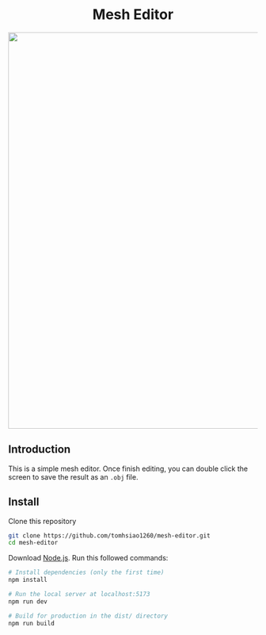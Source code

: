 <h1 align="center">Mesh Editor</h1>

<p align="center">
    <img src="https://github.com/tomhsiao1260/mesh-editor/assets/31985811/1e4e7586-e885-4a43-90aa-c847beb2e5bf" width="800px"/>
</p>

## Introduction

This is a simple mesh editor. Once finish editing, you can double click the screen to save the result as an `.obj` file.

## Install

Clone this repository
```bash
git clone https://github.com/tomhsiao1260/mesh-editor.git
cd mesh-editor
```

Download [Node.js](https://nodejs.org/en/download/).
Run this followed commands:

``` bash
# Install dependencies (only the first time)
npm install

# Run the local server at localhost:5173
npm run dev

# Build for production in the dist/ directory
npm run build
```
